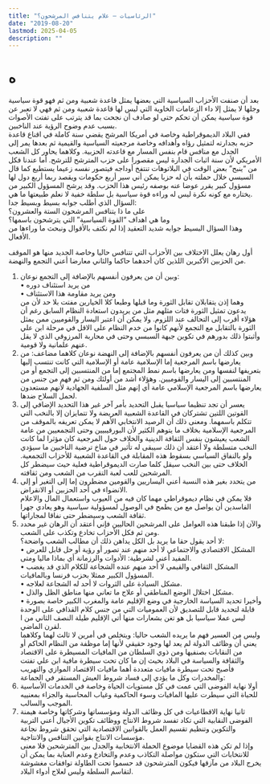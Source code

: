 ```yaml
---
title: "الرئاسيات – علام يتنافس المرشحون؟"
date: "2019-08-20"
lastmod: 2025-04-05
description: ""
---
```

# **ه**

بعد أن صنفت الأحزاب السياسية التي بعضها يمثل قاعدة شعبية ومن ثم فهو قوة سياسية وجلها لا يمثل إلا داء الزعامات الخاوية التي ليس لها قاعدة شعبية ومن ثم فهي لا تعبر عن قوة سياسية يمكن أن تحكم حتى لو صادف أن نجحت بما قد يترتب على تفتت الأصوات بسبب عدم وضوح الرؤية عند الناخبين.  
ففي البلاد الديموقراطية وخاصة في أمريكا المرشح يقضي سنة كاملة في اقناع قاعدة حزبه بجدارته لتمثيل رؤاه وأهدافه وخاصة مرجعيته السياسية والقيمية ثم بعدها يمر إلى الجدل مع منافس قام بنفس المسار مع قاعدته الحزبية. وكلاهما يحاور كل الشعب الأمريكي لأن سنة اثبات الجدارة ليس مقصورا على حزب المترشح للترشح. أما عندنا فكل من “ينبح” بعض الوقت في البلاتوهات تنتفخ أوداجه فيتصور نفسه زعيما يستطيع كما قال السبسي خلال حملته بأن له حزبا يمكن أني سير أربع حكومات ويقصد ربما أربع دول لها مسؤول كبير يقرر عوضا عنه بوصفه رئيس هذا الحزب. وقد يرشح المسؤول الكبير من يختاره مع كونه نكرة ليس له وراءه قوة سياسية بل سلطة خفية لا نعلم طبيعتها ما هي.  
السؤال الذي أطلب جوابه بسيط وبسيط جدا:  
على ما ذا يتنافس المرشحون الستة والعشرون؟  
وما هي اهداف “القوة السياسية” التي يترشحون باسمها؟  
وهذا السؤال البسيط جوابه شديد التعقيد إذا لم نكتف بالأقوال ونبحث ما وراءها من الأفعال.

أول رهان يعلل الاختلاف بين الأحزاب التي تتنافس حاليا وخاصة الجديد منها هو الموقف من الحزبين الأكبرين اللذين كان أحدهما حاكما والثاني معارضا أعني التجمع والنهضة.  
1. وبين أن من يعرفون أنفسهم بالإضافة إلى التجمع نوعان:  
• من يريد استئناف دوره  
• ومن يريد مقاومة هذا الاستئناف  
وهما إذن يتقابلان تقابل الثورة وما قبلها وطبعا كلا الخيارين مفتت بلا حد لأن من يدعون تمثيل الثورة فتات مثلهم مثل من يريدون استعادة النظام السابق رغم أن هؤلاء أقرب إلى التحالف عند اللزوم. ولا يمكن أن اعتبر اليسار والقوميين ممن يمثل الثورة بالتقابل مع التجمع لأنهم كانوا من خدم النظام على الاقل في مرحلة ابن علي وأثبتوا ذلك بدورهم في تكوين جبهة السبسي وحتى في محاربة المرزوقي الذي لا يقل عنهم علمانية ولا قومية.  
2. وبين كذلك أن من يعرفون أنفسهم بالإضافة إلى النهضة نوعان كلاهما مضاعف: من يعارضها باسم المرجعية إما الإسلامية عامة أو الإسلامية التي كانت تنتسب إليها بتعريفها لنفسها ومن يعارضها باسم نمط المجتمع إما من المنتسبين إلى التجمع أو من المنتسبين إلى اليسار والقوميين. وهؤلاء أشد من أولئك ومن ثم فهم من جنس من يعارضها باسم المرجعية الإسلامي عامة أي إنهم مثل السلفية الجهادية لأنهم مستعدون لحمل السلاح ضدها.  
3. يعسر أن تجد تنظيما سياسيا يقبل التحديد بأمر آخر غير هذا التحديد الإضافي إلى القوتين اللتين تشتركان في القاعدة الشعبية العريضة ولا تتمايزان إلا بالنخب التي تتكلم باسمهما. ومعنى ذلك أن الرصيد الانتخابي الأهم لا يمكن تعريفه بالموقف من المرجعية الإسلامية بخلاف ما يتوهم الكثير لأن البورقيبيين وحتى التجمعيين من عامة الشعب يعيشون بنفس الثقافة الدينية والخلاف حول المرجعية كان مؤثرا لما كانت النخب متسلطة ولا أعتقد أن ذلك سيبقى له تأثير في مناخ ترضية الناخبين ما سيؤدي ولو بالنفاق السياسي بسقوط هذه المقابلة في القاعدة الشعبية للأحزاب التجمعية. الخلاف حتى بين النخب سيقل كلما صارت الديموقراطية فعلية حيث سيضطر كل المرشحين للعب لعبة التقرب من الشعب ومن ثقافته.  
4. من يتحدد بغير هذه النسبة أعني اليساريين والقومين مضطرون إما إلى التغير أو إلى الانضواء في أحد الحزبين أو الانقراض.  
فلا يمكن في نظام ديموقراطي مهما كان فيه من العيوب واستعمال المال والاعلام الفاسدين أن يواصل مع من يطمح في الوصول لمسؤولية سياسية وهو يعادي جهرا ثقافة الشعب وسيضطر حتى نفاقا لمجاراتها.  
5. والآن إذا طبقنا هذه العوامل على المرشحين الحاليين فإني أعتقد أن الرهان غير محدد ومن ثم فكل الأحزاب تخادع وتكذب على الشعب.  
لا أحد يقول حقا ما يريد بل الكل يداهن ذلك أن مطالب الشعب واضحة؟:  
• المشكل الاقتصادي والاجتماعي لا أحد منهم عند تصور أو رؤية أو حل قابل للعرض المفيد أعني لشرطية: الأدوات والرزمانة أي بماذا ماليا ومتى.  
• المشكل الثقافي والقيمي لا أحد منهم عنده الشجاعة للكلام الذي قد يغضب المسؤول الكبير ممثلا بحزب فرنسا وبالمافيات.  
• مشكل السيادة على الثروات لا أحد له الشجاعة لعلاجه.  
• مشكل اختلال الوضع المناطقي أو علاج ما تعاني منها مناطق الظل والذل.  
• وأخيرا تحديد السياسة الخارجية في وضع الإقليم عامة والمغرب الكبير خاصة بصورة قابلة لتحديد قابل للتصديق لأن العموميات التي من جنس كلام القذافي على الوحدة ليس عملا سياسيا بل هو تغن بشعارات منها أتي الإقليم طيلة النصف الثاني من ا لقرن الماضي.  
وليس من العسير فهم ما يريده الشعب حاليا: ويتخلص في أمرين لا ثالث لهما وكلاهما يعني أن وظائف الدولة لم يعد لها وجود حقيقي لأنها إما موظفة من النظام الحاكم أو من النقابات بصنفيها ومن ذوي السلطان من المافيات المسيطرة على الاقتصاد والثقافة والسياسة في البلاد بحيث إن ما كان تحت سيطرة مافية ابن علي تفتت فأصبح تحت سيطرة مافيات متعددة أهما مافيات الاقتصاد الموازي والتهريب والمخدرات وكل ما يؤدي إلى فساد شروط العيش المستقر في الجماعة:  
1. أولا نهاية الفوضى التي عمت في كل مستويات الحياة وخاصة في الخدمات الأساسية للحياة التي سيطرت عليها المافيات وسوء الحاكمية وغياب المحاسبة والجزاء بمعنييه الموجب والسالب.  
2. ثانيا نهاية الاقطاعيات في كل وظائف الدولة ومؤسساتها وشركاتها وخاصة هيمنة الفوضى النقابية التي تكاد تفسد شروط الانتاج ووظائف تكوين الأجيال أعني التربية والتكوين وتنظيم تقسيم العمل بالقوانين الاقتصادية التي تحقق شروط نجاعة مؤسسات الانتاج بقوانين التنافس والانتاجية.  
وإذا لم تكن هذه القضايا موضوع الحملة الانتخابية والجدل بين المترشحين فلا معنى للانتخابات التي ستكون مواصلة التكاذب وعدم والتخادع وعدم العناية بما يمكن أن يخرج البلاد من مآزقها فيكون المترشحون قد حسموا تحت الطاولة توافقات مغشوشة لتقاسم السلطة وليس لعلاج أدواء البلاد.

###
